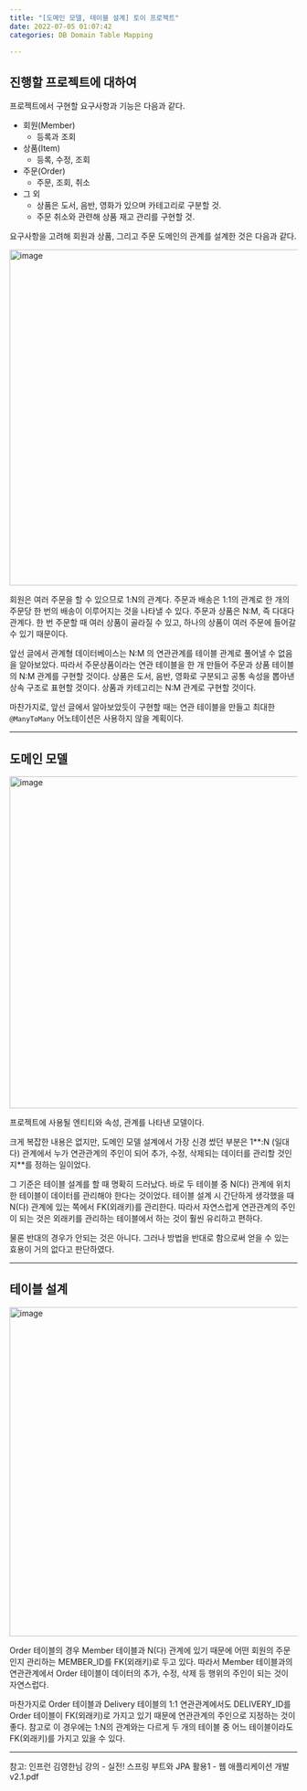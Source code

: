 ```yaml
---
title: "[도메인 모델, 테이블 설계] 토이 프로젝트"
date: 2022-07-05 01:07:42
categories: DB Domain Table Mapping

---
```


## 진행할 프로젝트에 대하여

프로젝트에서 구현할 요구사항과 기능은 다음과 같다.

- 회원(Member)
  - 등록과 조회
- 상품(Item)
  - 등록, 수정, 조회
- 주문(Order)
  - 주문, 조회, 취소
- 그 외
  - 상품은 도서, 음반, 영화가 있으며 카테고리로 구분할 것.
  - 주문 취소와 관련해 상품 재고 관리를 구현할 것.

요구사항을 고려해 회원과 상품, 그리고 주문 도메인의 관계를 설계한 것은 다음과 같다.

<img width="588" alt="image" src="https://user-images.githubusercontent.com/73485743/177123475-2e69a2b3-0d85-49da-a49f-29bcd4fe6665.png">

회원은 여러 주문을 할 수 있으므로 1:N의 관계다. 주문과 배송은 1:1의 관계로 한 개의 주문당 한 번의 배송이 이루어지는 것을 나타낼 수 있다. 주문과 상품은 N:M, 즉 다대다 관계다. 한 번 주문할 때 여러 상품이 골라질 수 있고, 하나의 상품이 여러 주문에 들어갈 수 있기 때문이다. 



앞선 글에서 관계형 데이터베이스는 N:M 의 연관관계를 테이블 관계로 풀어낼 수 없음을 알아보았다. 따라서 주문상품이라는 연관 테이블을 한 개 만들어 주문과 상품 테이블의 N:M 관계를 구현할 것이다. 상품은 도서, 음반, 영화로 구분되고 공통 속성을 뽑아낸 상속 구조로 표현할 것이다. 상품과 카테고리는 N:M 관계로 구현할 것이다. 



마찬가지로, 앞선 글에서 알아보았듯이 구현할 때는 연관 테이블을 만들고 최대한 `@ManyToMany` 어노테이션은 사용하지 않을 계획이다.


- - -


## 도메인 모델

<img width="581" alt="image" src="https://user-images.githubusercontent.com/73485743/177127704-886c550a-2368-4082-82b9-b7601d7605de.png">



프로젝트에 사용될 엔티티와 속성, 관계를 나타낸 모델이다.



크게 복잡한 내용은 없지만, 도메인 모델 설계에서 가장 신경 썼던 부분은 1**:N (일대다) 관계에서 누가 연관관계의 주인이 되어 추가, 수정, 삭제되는 데이터를 관리할 것인지**를 정하는 일이었다.



그 기준은 테이블 설계를 할 때 명확히 드러났다. 바로 두 테이블 중 N(다) 관계에 위치한 테이블이 데이터를 관리해야 한다는 것이었다. 테이블 설계 시 간단하게 생각했을 때 N(다) 관계에 있는 쪽에서 FK(외래키)를 관리한다. 따라서 자연스럽게 연관관계의 주인이 되는 것은 외래키를 관리하는 테이블에서 하는 것이 훨씬 유리하고 편하다. 



물론 반대의 경우가 안되는 것은 아니다. 그러나 방법을 반대로 함으로써 얻을 수 있는 효용이 거의 없다고 판단하였다.

- - -

## 테이블 설계

<img width="576" alt="image" src="https://user-images.githubusercontent.com/73485743/177127929-c5b2725c-6f3c-4fc9-9d62-ef29aef42c84.png">



Order 테이블의 경우 Member 테이블과 N(다) 관계에 있기 때문에 어떤 회원의 주문인지 관리하는 MEMBER_ID를 FK(외래키)로 두고 있다. 따라서 Member 테이블과의 연관관계에서 Order 테이블이 데이터의 추가, 수정, 삭제 등 행위의 주인이 되는 것이 자연스럽다.



마찬가지로 Order 테이블과 Delivery 테이블의 1:1 연관관계에서도 DELIVERY_ID를 Order 테이블이 FK(외래키)로 가지고 있기 때문에 연관관계의 주인으로 지정하는 것이 좋다. 참고로 이 경우에는 1:N의 관계와는 다르게 두 개의 테이블 중 어느 테이블이라도 FK(외래키)를 가지고 있을 수 있다.


- - -


참고: 인프런 김영한님 강의 - 실전! 스프링 부트와 JPA 활용1 - 웹 애플리케이션 개발v2.1.pdf 

